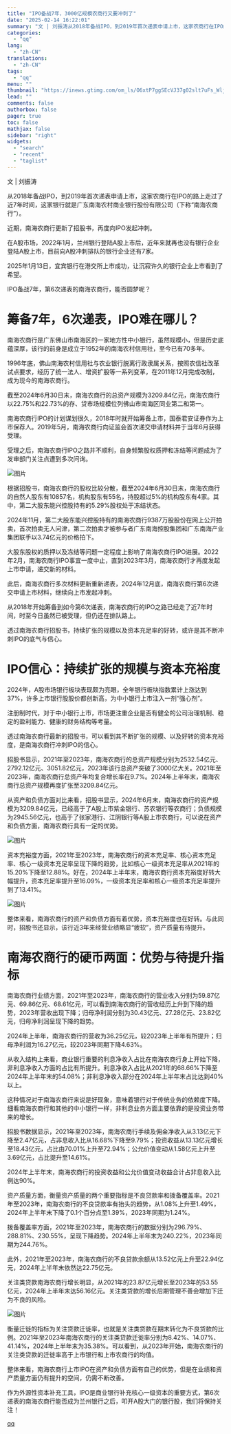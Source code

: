```yaml
---
title: "IPO备战7年，3000亿规模农商行又要冲刺了"
date: "2025-02-14 16:22:01"
summary: "文 | 刘振涛从2018年备战IPO，到2019年首次递表申请上市，这家农商行在IPO的路上走过了近..."
categories:
  - "qq"
lang:
  - "zh-CN"
translations:
  - "zh-CN"
tags:
  - "qq"
menu: ""
thumbnail: "https://inews.gtimg.com/om_ls/O6xtP7ggSEcVJ37g02slt7uFs_Wljij93jbsVmX8RU0BoAA_640360/0"
lead: ""
comments: false
authorbox: false
pager: true
toc: false
mathjax: false
sidebar: "right"
widgets:
  - "search"
  - "recent"
  - "taglist"
---
```


文 | 刘振涛

从2018年备战IPO，到2019年首次递表申请上市，这家农商行在IPO的路上走过了近7年时间，这家银行就是广东南海农村商业银行股份有限公司（下称“南海农商行”）。

近期，南海农商行更新了招股书，再度向IPO发起冲刺。

在A股市场，2022年1月，兰州银行登陆A股上市后，近年来就再也没有银行企业登陆A股上市，目前向A股冲刺排队的银行企业还有7家。

2025年1月13日，宜宾银行在港交所上市成功，让沉寂许久的银行企业上市看到了希望。

IPO备战7年，第6次递表的南海农商行，能否圆梦呢？

**筹备7年，6次递表，IPO难在哪儿？**
======================

南海农商行是广东佛山市南海区的一家地方性中小银行，虽然规模小，但是历史底蕴深厚，该行的前身是成立于1952年的南海农村信用社，至今已有70多年。

1996年底，佛山南海农村信用社与农业银行脱离行政隶属关系，按照农信社改革试点要求，经历了统一法人、增资扩股等一系列变革，在2011年12月完成改制，成为现今的南海农商行。

截至2024年6月30日末，南海农商行的总资产规模为3209.84亿元，南海农商行以22.75%和22.73%的存、贷市场规模位列佛山市南海区同业第二和第一。

南海农商行IPO的计划谋划很久，2018年时就开始筹备上市，国泰君安证券作为上市保荐人。2019年5月，南海农商行向证监会首次递交申请材料并于当年6月获得受理。

受理之后，南海农商行IPO之路并不顺利，自身频繁股权质押和冻结等问题成为了发审部门关注点遭到多次问询。

![图片](https://inews.gtimg.com/news_bt/O9oxfvBXgN5V0badDf5ACMPk5eKDGleTxBU5LkDGV_QuoAA/641)

根据招股书，南海农商行的股权比较分散，截至2024年6月30日末，南海农商行的自然人股东有10857名，机构股东有55名，持股超过5%的机构股东有4家。其中，第二大股东能兴控股持有的5.29%股权处于冻结状态。

2024年11月，第二大股东能兴控股持有的南海农商行9387万股股份在网上公开拍卖，首次拍卖无人问津，第二次拍卖才被参与者广东南海控股集团和广东南海产业集团联手以3.74亿元的价格拍下。

大股东股权的质押以及冻结等问题一定程度上影响了南海农商行IPO进展。2022年2月，南海农商行IPO事宜一度中止，直到2023年3月，南海农商行才再度发起上市申请，递交新的材料。

此后，南海农商行多次材料更新重新递表，2024年12月底，南海农商行第6次递交申请上市材料，继续向上市发起冲刺。

从2018年开始筹备到如今第6次递表，南海农商行的IPO之路已经走了近7年时间，时至今日虽然已被受理，但仍还在排队路上。

透过南海农商行招股书，持续扩张的规模以及资本充足率的好转，或许是其不断冲刺IPO的底气与信心。

**IPO信心：持续扩张的规模与资本充裕度**
=======================

2024年，A股市场银行板块表现颇为亮眼，全年银行板块指数累计上涨达到37%，许多上市银行股股价都创新高，为中小银行上市注入一剂“强心剂”。

注册制时代，对于中小银行上市，市场更注重企业是否有健全的公司治理机制、稳定的盈利能力、健康的财务结构等考量。

透过南海农商行最新的招股书，可以看到其不断扩张的规模、以及好转的资本充裕度，是南海农商行冲刺IPO的信心。

招股书显示，2021年至2023年，南海农商行的总资产规模分别为2532.54亿元、2792.12亿元、3051.82亿元，2023年该行总资产突破了3000亿大关。2021年至2023年，南海农商行总资产年均复合增长率在9.7%。2024年上半年末，南海农商行总资产规模再度扩张至3209.84亿元。

从资产和负债方面对比来看，招股书显示，2024年6月末，南海农商行的资产规模为3209.84亿元，已经高于了A股上市紫金银行、苏农银行等农商行；负债规模为2945.56亿元，也高于了张家港行、江阴银行等A股上市农商行，可以说在资产和负债方面，南海农商行具有一定的优势。

![图片](https://inews.gtimg.com/news_bt/OtwMwQKABs5C9U4W5_IadWa9mVJVsHCB7ixS-0fnBAfEgAA/641)

资本充裕度方面，2021年至2023年，南海农商行的资本充足率、核心资本充足率、核心一级资本充足率呈现下降的趋势，比如核心一级资本充足率从2021年的15.20%下降至12.88%。好在，2024年上半年末，南海农商行资本充裕度好转大幅提升，资本充足率提升至16.09%，一级资本充足率和核心一级资本充足率提升到了13.41%。

![图片](https://inews.gtimg.com/news_bt/Ow7oXrbtIb9lPASbC-AERKy0zVIfxRvqQa8eryW2ICD14AA/641)

整体来看，南海农商行的资产和负债方面有着优势，资本充裕度也在好转。与此同时，招股书还显示，该行近3年来经营业绩略显“疲软”，资产质量有待提升。

**南海农商行的硬币两面：优势与待提升指标**
=======================

南海农商行业绩方面，2021年至2023年，南海农商行的营业收入分别为59.87亿元、69.86亿元、68.61亿元，可以看到南海农商行的营收经历上升到下降的趋势，2023年营收出现下降；归母净利润分别为30.43亿元、27.28亿元、23.82亿元，归母净利润呈现下降的趋势。

2024年上半年，南海农商行的营收为36.25亿元，较2023年上半年有所提升；归母净利润为16.27亿元，较2023年同期下降4.63%。

从收入结构上来看，商业银行重要的利息净收入占比在南海农商行身上开始下降，非利息净收入方面的占比有所提升。利息净收入占比从2021年的68.66%下降至2024年上半年末的54.08%；非利息净收入部分在2024年上半年末占比达到40%以上。

这种情况对于南海农商行来说是好现象，意味着银行对于传统业务的依赖度下降。细看南海农商行和其他的中小银行一样，非利息业务方面主要依靠的是投资业务带来的增长。

招股书数据显示，2021年至2023年，南海农商行手续及佣金净收入从3.13亿元下降至2.47亿元，占非息收入比从16.68%下降至9.79%；投资收益从13.13亿元增长至18.43亿元，占比由70.01%上升至72.94%；公允价值变动从1.58亿元上升至3.69亿元，占比提升至14.61%。

2024年上半年末，南海农商行的投资收益和公允价值变动收益合计占非息收入比例达90%。

资产质量方面，衡量资产质量的两个重要指标是不良贷款率和拨备覆盖率。2021年至2023年，南海农商行的不良贷款率有抬头的趋势，从1.08%上升至1.49%，2024年上半年末下降了0.1个百分点至1.39%，2023年同期为1.24%。

拨备覆盖率方面，2021年至2023年，南海农商行的数据分别为296.79%、288.81%、230.55%，呈现下降趋势。2024年上半年末为240.22%，2023年同期为244.76%。

此外，2021年至2023年，南海农商行的不良贷款余额从13.52亿元上升至22.94亿元，2024年上半年末依然达22.75亿元。

关注类贷款南海农商行增长明显，从2021年的23.87亿元增长至2023年的53.55亿元，2024年上半年末达56.16亿元。关注类贷款的增长后期管理不善会增加下迁为不良的风险。

![图片](https://inews.gtimg.com/news_bt/OYCE6DEw1Nf8XCX6sQBl3XOEaBpDqW-ahYkR_RabmRCqsAA/641)

衡量迁徙的指标为关注贷款迁徙率，也就是关注类贷款在期末转化为不良贷款的比例。2021年至2023年南海农商行的关注类贷款迁徙率分别为8.42%、14.07%、41.14%，2024年上半年末为35.38%。可以看到，从2023年开始，南海农商行的关注类贷款的迁徙率高于上市银行和上市农商行的均值。

整体来看，南海农商行上市IPO在资产和负债方面有自己的优势，但是在业绩和资产质量方面仍有提升的空间，仍需不断改善。

作为外源性资本补充工具，IPO是商业银行补充核心一级资本的重要方式，第6次递表的南海农商行能否成为兰州银行之后，叩开A股大门的银行股，我们将保持关注！

[qq](https://new.qq.com/rain/a/20250214A05ZWS00)
